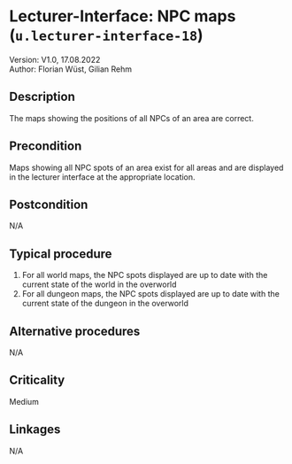 # Lecturer-Interface: NPC maps (`u.lecturer-interface-18`)


Version: V1.0, 17.08.2022 \
Author: Florian Wüst, Gilian Rehm

## Description

The maps showing the positions of all NPCs of an area are correct.

## Precondition

Maps showing all NPC spots of an area exist for all areas and are displayed in the lecturer interface at the appropriate location.

## Postcondition

N/A

## Typical procedure

1. For all world maps, the NPC spots displayed are up to date with the current state of the world in the overworld
2. For all dungeon maps, the NPC spots displayed are up to date with the current state of the dungeon in the overworld

## Alternative procedures

N/A

## Criticality

Medium

## Linkages

N/A